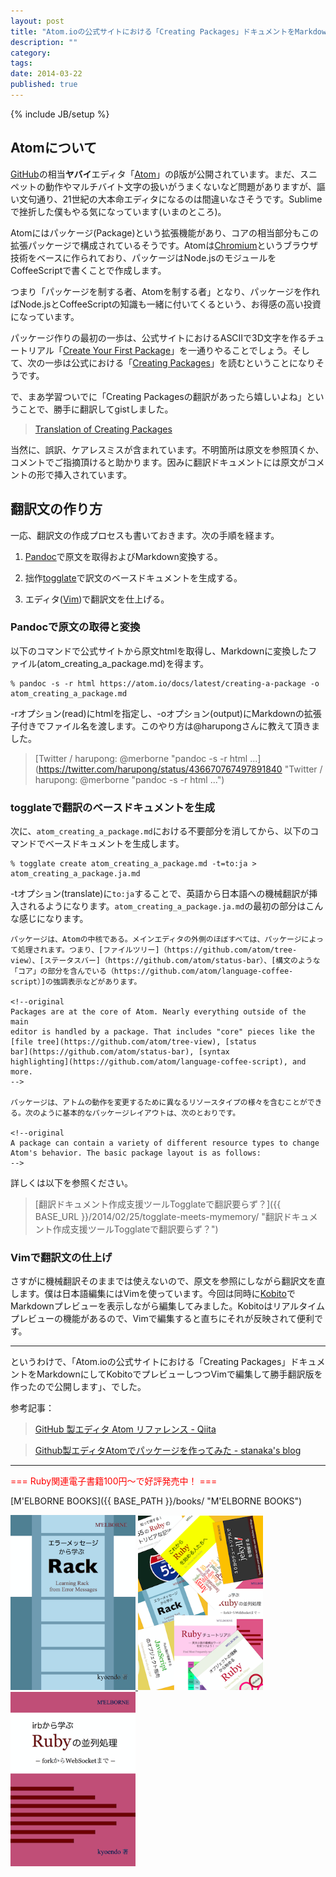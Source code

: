 ```yaml
---
layout: post
title: "Atom.ioの公式サイトにおける「Creating Packages」ドキュメントをMarkdownにしてKobitoでプレビューしつつVimで編集して勝手翻訳版を作ったので公開しますそして僕のメインエディタはTextMateですorz"
description: ""
category: 
tags: 
date: 2014-03-22
published: true
---
```

{% include JB/setup %}

## Atomについて

[GitHub](https://github.com/ "GitHub")の相当**ヤバイ**エディタ「[Atom](https://atom.io/ "Atom")」のβ版が公開されています。まだ、スニペットの動作やマルチバイト文字の扱いがうまくないなど問題がありますが、謳い文句通り、21世紀の大本命エディタになるのは間違いなさそうです。Sublimeで挫折した僕もやる気になっています(いまのところ)。

Atomにはパッケージ(Package)という拡張機能があり、コアの相当部分もこの拡張パッケージで構成されているそうです。Atomは[Chromium](http://ja.wikipedia.org/wiki/Chromium "Chromium - Wikipedia")というブラウザ技術をベースに作られており、パッケージはNode.jsのモジュールをCoffeeScriptで書くことで作成します。

つまり「パッケージを制する者、Atomを制する者」となり、パッケージを作ればNode.jsとCoffeeScriptの知識も一緒に付いてくるという、お得感の高い投資になっています。


パッケージ作りの最初の一歩は、公式サイトにおけるASCIIで3D文字を作るチュートリアル「[Create Your First Package](https://atom.io/docs/v0.75.0/your-first-package "Create Your First Package")」を一通りやることでしょう。そして、次の一歩は公式における「[Creating Packages](https://atom.io/docs/v0.75.0/creating-a-package "Creating Packages")」を読むということになりそうです。

で、まあ学習ついでに「Creating Packagesの翻訳があったら嬉しいよね」ということで、勝手に翻訳してgistしました。

> [Translation of Creating Packages](https://gist.github.com/melborne/9703653#file-atom_creating_a_package-ja-md "Atom.io Document Translations")

当然に、誤訳、ケアレスミスが含まれています。不明箇所は原文を参照頂くか、コメントでご指摘頂けると助かります。因みに翻訳ドキュメントには原文がコメントの形で挿入されています。

## 翻訳文の作り方

一応、翻訳文の作成プロセスも書いておきます。次の手順を経ます。

1. [Pandoc](http://johnmacfarlane.net/pandoc/index.html "Pandoc - About pandoc")で原文を取得およびMarkdown変換する。

2. 拙作[togglate](https://rubygems.org/gems/togglate "togglate | RubyGems.org | your community gem host")で訳文のベースドキュメントを生成する。

3. エディタ([Vim](http://www.vim.org/ "welcome home : vim online"))で翻訳文を仕上げる。

### Pandocで原文の取得と変換

以下のコマンドで公式サイトから原文htmlを取得し、Markdownに変換したファイル(atom_creating_a_package.md)を得ます。

    % pandoc -s -r html https://atom.io/docs/latest/creating-a-package -o atom_creating_a_package.md

-rオプション(read)にhtmlを指定し、-oオプション(output)にMarkdownの拡張子付きでファイル名を渡します。このやり方は@harupongさんに教えて頂きました。

> [Twitter / harupong: @merborne "pandoc -s -r html ...](https://twitter.com/harupong/status/436670767497891840 "Twitter / harupong: @merborne "pandoc -s -r html ...")

### togglateで翻訳のベースドキュメントを生成

次に、`atom_creating_a_package.md`における不要部分を消してから、以下のコマンドでベースドキュメントを生成します。

    % togglate create atom_creating_a_package.md -t=to:ja > atom_creating_a_package.ja.md

-tオプション(translate)に`to:ja`することで、英語から日本語への機械翻訳が挿入されるようになります。`atom_creating_a_package.ja.md`の最初の部分はこんな感じになります。

    パッケージは、Atomの中核である。メインエディタの外側のほぼすべては、パッケージによって処理されます。つまり、[ファイルツリー]（https://github.com/atom/tree-view）、[ステータスバー]（https://github.com/atom/status-bar）、[構文のような「コア」の部分を含んでいる（https://github.com/atom/language-coffee-script）]の強調表示などがあります。
    
    <!--original
    Packages are at the core of Atom. Nearly everything outside of the main
    editor is handled by a package. That includes "core" pieces like the
    [file tree](https://github.com/atom/tree-view), [status
    bar](https://github.com/atom/status-bar), [syntax
    highlighting](https://github.com/atom/language-coffee-script), and more.
    -->
    
    パッケージは、アトムの動作を変更するために異なるリソースタイプの様々を含むことができる。次のように基本的なパッケージレイアウトは、次のとおりです。
    
    <!--original
    A package can contain a variety of different resource types to change
    Atom's behavior. The basic package layout is as follows:
    -->

詳しくは以下を参照ください。

> [翻訳ドキュメント作成支援ツールTogglateで翻訳要らず？]({{ BASE_URL }}/2014/02/25/togglate-meets-mymemory/ "翻訳ドキュメント作成支援ツールTogglateで翻訳要らず？")

### Vimで翻訳文の仕上げ

さすがに機械翻訳そのままでは使えないので、原文を参照にしながら翻訳文を直します。僕は日本語編集にはVimを使っています。今回は同時に[Kobito](http://kobito.qiita.com/ "Kobito")でMarkdownプレビューを表示しながら編集してみました。Kobitoはリアルタイムプレビューの機能があるので、Vimで編集すると直ちにそれが反映されて便利です。

---

というわけで、「Atom.ioの公式サイトにおける「Creating Packages」ドキュメントをMarkdownにしてKobitoでプレビューしつつVimで編集して勝手翻訳版を作ったので公開します」、でした。


参考記事：

> [GitHub 製エディタ Atom リファレンス - Qiita](http://qiita.com/spesnova/items/d3096d062d70e7385e9d "GitHub 製エディタ Atom リファレンス - Qiita")

> [Github製エディタAtomでパッケージを作ってみた - stanaka's blog](http://blog.stanaka.org/entry/2014/03/03/225327 "Github製エディタAtomでパッケージを作ってみた - stanaka's blog")


---

<p style='color:red'>=== Ruby関連電子書籍100円〜で好評発売中！ ===</p>

[M'ELBORNE BOOKS]({{ BASE_PATH }}/books/ "M'ELBORNE BOOKS")

<a href="{{ BASE_PATH }}/books/">
  <img src="/assets/images/books/rack_cover.png" alt="rack" style="width:200px" />
</a>
<a href="{{ BASE_PATH }}/books/">
  <img src="/assets/images/books/ruby_pack8.png" alt="pack8" style="width:200px" />
</a>
<a href="{{ BASE_PATH }}/books/">
  <img src="/assets/images/books/ruby_parallel_cover.png" alt="ruby_parallel" style="width:200px" />
</a>
